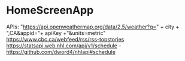 ﻿# HomeScreenApp

APIs:
"https://api.openweathermap.org/data/2.5/weather?q=" + city + ",CA&appid="+ apiKey +"&units=metric"
https://www.cbc.ca/webfeed/rss/rss-topstories
https://statsapi.web.nhl.com/api/v1/schedule - https://github.com/dword4/nhlapi#schedule